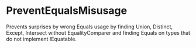 # PreventEqualsMisusage
Prevents surprises by wrong Equals usage by finding Union, Distinct, Except, Intersect without EqualityComparer and finding Equals on types that do not implement IEquatable.
